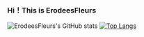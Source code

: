 ### Hi！This is ErodeesFleurs
![ErodeesFleurs's GitHub stats](https://github-readme-stats.vercel.app/api?username=ErodeesFleurs&show_icons=true)
[![Top Langs](https://github-readme-stats.vercel.app/api/top-langs/?username=ErodeesFleurs&layout=compact)](https://github.com/ErodeesFleurs/github-readme-stats)
<!--
**ErodeesFleurs/ErodeesFleurs** is a ✨ _special_ ✨ repository because its `README.md` (this file) appears on your GitHub profile.

Here are some ideas to get you started:
- &theme=tokyonight
- 🔭 I’m currently working on ...
- 🌱 I’m currently learning ...
- 👯 I’m looking to collaborate on ...
- 🤔 I’m looking for help with ...
- 💬 Ask me about ...
- 📫 How to reach me: ...
- 😄 Pronouns: ...
- ⚡ Fun fact: ...
-->

